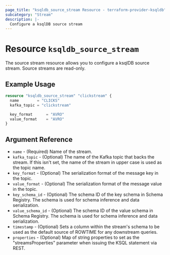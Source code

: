 ```yaml
---
page_title: "ksqldb_source_stream Resource - terraform-provider-ksqldb"
subcategory: "Stream"
description: |-
  Configure a ksqlDB source stream
---
```


# Resource `ksqldb_source_stream`

The source stream resource allows you to configure a ksqlDB source stream. Source streams are read-only.

## Example Usage

```terraform
resource "ksqldb_source_stream" "clickstream" {
  name        = "CLICKS"
  kafka_topic = "clickstream"

  key_format      = "AVRO"
  value_format    = "AVRO"
}
```

## Argument Reference

- `name` - (Required) Name of the stream.
- `kafka_topic` - (Optional) The name of the Kafka topic that backs the stream. If this isn't set, the name of the stream in upper case is used as the topic name.
- `key_format` - (Optional) The serialization format of the message key in the topic.
- `value_format` - (Optional) The serialization format of the message value in the topic.
- `key_schema_id` - (Optional) The schema ID of the key schema in Schema Registry. The schema is used for schema inference and data serialization.
- `value_schema_id` - (Optional) The schema ID of the value schema in Schema Registry. The schema is used for schema inference and data serialization.
- `timestamp` - (Optional) Sets a column within the stream's schema to be used as the default source of ROWTIME for any downstream queries.
- `properties` - (Optional) Map of string properties to set as the "streamsProperties" parameter when issuing the KSQL statement via REST. 